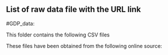 ## List of raw data file with the URL link

#GDP_data:

This folder contains the following CSV files 

These files have been obtained from the following online source:


